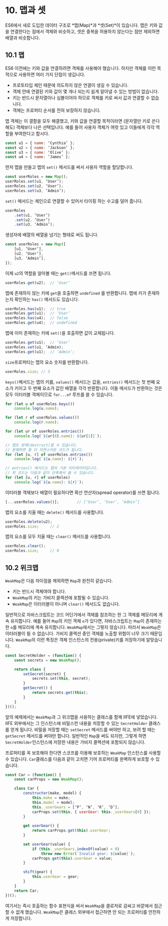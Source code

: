 # 10. 맵과 셋

ES6에서 새로 도입한 데이터 구조로 *맵(Map)*과 *셋(Set)*이 있습니다. 맵은 키와 값을 연결한다는 점에서 객체와 비슷하고, 셋은 중복을 허용하지 않는다는 점만 제외하면 배열과 비슷합니다.

## 10.1 맵
ES6 이전에는 키와 값을 연결하려면 객체를 사용해야 했습니다. 하지만 객체를 이런 목적으로 사용하면 여러 가지 단점이 생깁니다.
* 프로토타입 체인 때문에 의도하지 않은 연결이 생길 수 있습니다.
* 객체 안에 연결된 키와 값이 몇 개나 되는지 쉽게 알아낼 수 있는 방법이 없습니다.
* 키는 반드시 문자열이나 심볼이어야 하므로 객체를 키로 써서 값과 연결할 수 없습니다.
* 객체는 프로퍼티 순서를 전혀 보장하지 않습니다.

맵 객체는 이 결함을 모두 해결했고, 키와 값을 연결할 목적이라면 (문자열만 키로 쓴다 해도) 객체보다 나은 선택입니다. 예를 들어 사용자 객체가 여럿 있고 이들에게 각각 역할을 부여한다고 합시다.

```javascript
const u1 = { name: ‘Cynthia’ };
const u2 = { name: ‘Jackson’ };
const u3 = { name: ‘Olive’ };
const u4 = { name: ‘James’ };
```

먼저 맵을 만들고 맵의 `set()` 메서드를 써서 사용자 역할을 할당합니다.
```javascript
const userRoles = new Map();
userRoles.set(u1, ‘User’);
userRoles.set(u2, ‘User’);
userRoles.set(u3, ‘Admin’);
```

`set()` 메서드는 체인으로 연결할 수 있어서 타이핑 하는 수고를 덜어 줍니다.
```javascript
userRoles
	.set(u1, ‘User’)
	.set(u2, ‘User’)
	.set(u3, ‘Admin’);
```

생성자에 배열의 배열을 넘기는 형태로 써도 됩니다.

```javascript
const userRoles = new Map([
	[u1, ‘User’],
	[u2, ‘User’],
	[u3, ‘Admin’],
]);
```

이제 `u2`의 역할을 알아볼 때는 `get()`메서드를 쓰면 됩니다.

```javascript
userRoles.get(u2);	// ‘User’
```

맵에 존재하지 않는 키에 `get`을 호출하면 `undefined` 를 반환합니다. 맵에 키가 존재하는지 확인하는 `has()` 메서드도 있습니다.

```javascript
userRoles.has(u1);	// true
userRoles.get(u1);	// ‘User’
userRoles.has(u4);	// false
userRoles.get(u4);	// undefined
```

맵에 이미 존재하는 키에 `set()`을 호출하면 값이 교체됩니다.

```javascript
userRoles.get(u1);	// ‘User’
userRoles.set(u1, ‘Admin);
userRoles.get(u1);	// ‘Admin’;
```

`size`프로퍼티는 맵의 요소 숫자를 반환합니다.

```javascript
userRoles.size;	// 3
```

`keys()`메서드는 맵의 키를,  `values()` 메서드는 값을,  `entries()` 메서드는 첫 번째 요소가 키이고 두 번째 요소가 값인 배열을 각각 반환합니다. 이들 메서드가 반환하는 것은 모두 이터러블 객체이므로 `for...of` 루프를 쓸 수 있습니다.

```javascript
for (let u of userRoles.keys())
	console.log(u.name);

for (let r of userRoles.values())
	console.log(r.name);

for (let ur of userRoles.entries())
	console.log(`${ur[0].name}: ${ur[1]}`);

// 맵도 분해(destruct)할 수 있습니다.
// 분해하면 좀 더 자연스러운 코드가 됩니다.
for (let [u, r] of userRoles.entries())
	console.log(`${u.name}: ${r}`);

// entries() 메서드는 맵의 기본 이터레이터입니다.
// 위 코드는 다음과 같이 단축해서 쓸 수 있습니다.
for (let [u, r] of userRoles)
	console.log(`${u.name}: ${r}`);
```

이터러블 객체보다 배열이 필요하다면 확산 연산자(spread operator)를 쓰면 됩니다.

```javascript
[...userRoles.values()];		// [‘User’, ‘User’, ‘Admin’]
```

맵의 요소를 지울 때는 `delete()` 메서드를 사용합니다.

```javascript
userRoles.delete(u2);
userRoles.size;		// 2
```

맵의 요소를 모두 지울 때는 `clear()` 메서드를 사용합니다.

```javascript
userRoles.clear();
userRoles.size;		// 0
```


## 10.2 위크맵
`WeakMap`은 다음 차이점을 제외하면 `Map`과 완전히 같습니다.
* 키는 반드시 객체여야 합니다.
* `WeakMap`의 키는 가비지 콜렉션에 포함될 수 있습니다.
* `WeakMap`은 이터러블이 아니며 `clear()` 메서드도 없습니다.

일반적으로 자바스크립트는 코드 어딘가에서 객체를 참조하는 한 그 객체를 메모리에 계속 유지합니다. 예를 들어 `Map`의 키인 객체 `o`가 있다면, 자바스크립트는 `Map`이 존재하는 한 `o`를 메모리에 계속 유지합니다. `WeakMap`에서는 그렇지 않습니다. 따라서 `WeakMap`은 이터러블이 될 수 없습니다. 가비지 콜렉션 중인 객체를 노출할 위험이 너무 크기 때문입니다.
`WeakMap`의 이런 특징은 객체 인스턴스의 전용(private)키를 저장하기에 알맞습니다.

```javascript
const SecretHolder = (function() {
	const secrets = new WeakMap();

	return class {
		setSecret(secret) {
			secrets.set(this, secret);
		}
		getSecret() {
			return secrets.get(this);
		}
	}
})();
```

앞의 예제에서는 `WeakMap`과 그 위크맵을 사용하는 클래스를 함께 IIFE에 넣었습니다. IIFE 외부에서는 그 인스턴스에 비밀스런 내용을 저장할 수 있는 `SecretHolder` 클래스를 얻게 됩니다. 비밀을 저장할 때는 `setSecret` 메서드를 써야만 하고, 보려 할 때는 `getSecret` 메서드를 써야만 합니다.
일반적인 `Map`을 써도 되지만, 그렇게 하면 `SecretHolder`인스턴스에 저장한 내용은 가비지 콜렉션에 포함되지 않습니다. 

프로퍼티를 꼭 보호해야 한다면 스코프를 이용해 보호하는 `WeakMap` 인스턴스를 사용할 수 있습니다. `Car`클래스를 다음과 같이 고치면 기어 프로퍼티를 완벽하게 보호할 수 있습니다.

```javascript
const Car = (function() {
	const carProps = new WeakMap();

	class Car {
		constructor(make, model) {
			this.make = make;
			this.model = model;
			this._userGears = [‘P’, ‘N’, ‘R’, ‘D’];
			carProps.set(this, { userGear: this._userGears[0] });
		}
		
		get userGear() {
			return carProps.get(this).userGear;
		}

		set userGear(value) {
			if (this._userGears.indexOf(value) < 0)
				throw new Error(`Invalid gear: ${value}`);
			carProps.get(this).userGear = value;
		}

		shift(gear) {
			this.userGear = gear;
		}
	}
	return Car;
})();
```

여기서는 즉시 호출하는 함수 표현식을 써서 `WeakMap`을 클로저로 감싸고 바깥에서 접근할 수 없게 했습니다. `WeakMap`은 클래스 외부에서 접근하면 안 되는 프로퍼티를 안전하게 저장합니다. 

